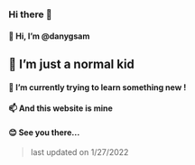 ### Hi there 👋

#### 👋 Hi, I’m @danygsam

## 👀 I’m just a normal kid
#### 🌱 I’m currently trying to learn something new !
#### 📫 And this website is mine
#### 😊 See you there...

> last updated on 1/27/2022
